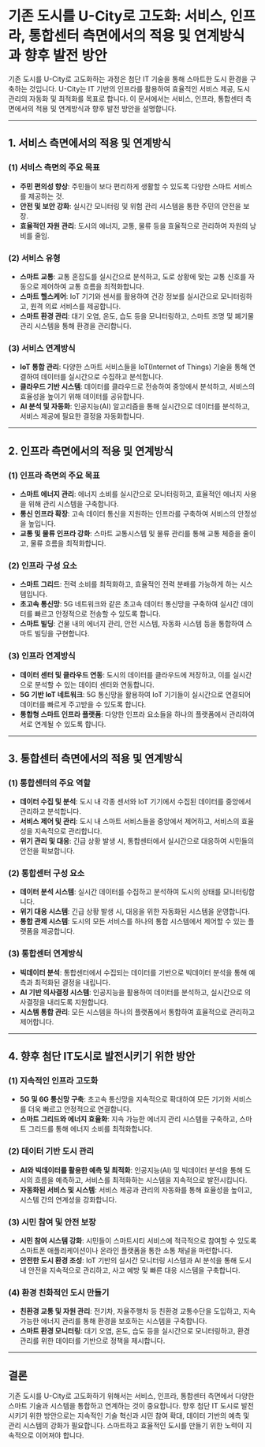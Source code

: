 # 기존 도시를 U-City로 고도화: 서비스, 인프라, 통합센터 측면에서의 적용 및 연계방식과 향후 발전 방안

기존 도시를 U-City로 고도화하는 과정은 첨단 IT 기술을 통해 스마트한 도시 환경을 구축하는 것입니다. U-City는 IT 기반의 인프라를 활용하여 효율적인 서비스 제공, 도시 관리의 자동화 및 최적화를 목표로 합니다. 이 문서에서는 서비스, 인프라, 통합센터 측면에서의 적용 및 연계방식과 향후 발전 방안을 설명합니다.

---

## 1. 서비스 측면에서의 적용 및 연계방식

### (1) 서비스 측면의 주요 목표
- **주민 편의성 향상**: 주민들이 보다 편리하게 생활할 수 있도록 다양한 스마트 서비스를 제공하는 것.
- **안전 및 보안 강화**: 실시간 모니터링 및 위험 관리 시스템을 통한 주민의 안전을 보장.
- **효율적인 자원 관리**: 도시의 에너지, 교통, 물류 등을 효율적으로 관리하여 자원의 낭비를 줄임.

### (2) 서비스 유형
- **스마트 교통**: 교통 혼잡도를 실시간으로 분석하고, 도로 상황에 맞는 교통 신호를 자동으로 제어하여 교통 흐름을 최적화합니다.
- **스마트 헬스케어**: IoT 기기와 센서를 활용하여 건강 정보를 실시간으로 모니터링하고, 원격 의료 서비스를 제공합니다.
- **스마트 환경 관리**: 대기 오염, 온도, 습도 등을 모니터링하고, 스마트 조명 및 폐기물 관리 시스템을 통해 환경을 관리합니다.

### (3) 서비스 연계방식
- **IoT 통합 관리**: 다양한 스마트 서비스들을 IoT(Internet of Things) 기술을 통해 연결하여 데이터를 실시간으로 수집하고 분석합니다.
- **클라우드 기반 시스템**: 데이터를 클라우드로 전송하여 중앙에서 분석하고, 서비스의 효율성을 높이기 위해 데이터를 공유합니다.
- **AI 분석 및 자동화**: 인공지능(AI) 알고리즘을 통해 실시간으로 데이터를 분석하고, 서비스 제공에 필요한 결정을 자동화합니다.

---

## 2. 인프라 측면에서의 적용 및 연계방식

### (1) 인프라 측면의 주요 목표
- **스마트 에너지 관리**: 에너지 소비를 실시간으로 모니터링하고, 효율적인 에너지 사용을 위해 관리 시스템을 구축합니다.
- **통신 인프라 확장**: 고속 데이터 통신을 지원하는 인프라를 구축하여 서비스의 안정성을 높입니다.
- **교통 및 물류 인프라 강화**: 스마트 교통시스템 및 물류 관리를 통해 교통 체증을 줄이고, 물류 흐름을 최적화합니다.

### (2) 인프라 구성 요소
- **스마트 그리드**: 전력 소비를 최적화하고, 효율적인 전력 분배를 가능하게 하는 시스템입니다.
- **초고속 통신망**: 5G 네트워크와 같은 초고속 데이터 통신망을 구축하여 실시간 데이터를 빠르고 안정적으로 전송할 수 있도록 합니다.
- **스마트 빌딩**: 건물 내의 에너지 관리, 안전 시스템, 자동화 시스템 등을 통합하여 스마트 빌딩을 구현합니다.

### (3) 인프라 연계방식
- **데이터 센터 및 클라우드 연동**: 도시의 데이터를 클라우드에 저장하고, 이를 실시간으로 분석할 수 있는 데이터 센터와 연동합니다.
- **5G 기반 IoT 네트워크**: 5G 통신망을 활용하여 IoT 기기들이 실시간으로 연결되어 데이터를 빠르게 주고받을 수 있도록 합니다.
- **통합형 스마트 인프라 플랫폼**: 다양한 인프라 요소들을 하나의 플랫폼에서 관리하여 서로 연계될 수 있도록 합니다.

---

## 3. 통합센터 측면에서의 적용 및 연계방식

### (1) 통합센터의 주요 역할
- **데이터 수집 및 분석**: 도시 내 각종 센서와 IoT 기기에서 수집된 데이터를 중앙에서 관리하고 분석합니다.
- **서비스 제어 및 관리**: 도시 내 스마트 서비스들을 중앙에서 제어하고, 서비스의 효율성을 지속적으로 관리합니다.
- **위기 관리 및 대응**: 긴급 상황 발생 시, 통합센터에서 실시간으로 대응하여 시민들의 안전을 확보합니다.

### (2) 통합센터 구성 요소
- **데이터 분석 시스템**: 실시간 데이터를 수집하고 분석하여 도시의 상태를 모니터링합니다.
- **위기 대응 시스템**: 긴급 상황 발생 시, 대응을 위한 자동화된 시스템을 운영합니다.
- **통합 관제 시스템**: 도시의 모든 서비스를 하나의 통합 시스템에서 제어할 수 있는 플랫폼을 제공합니다.

### (3) 통합센터 연계방식
- **빅데이터 분석**: 통합센터에서 수집되는 데이터를 기반으로 빅데이터 분석을 통해 예측과 최적화된 결정을 내립니다.
- **AI 기반 의사결정 시스템**: 인공지능을 활용하여 데이터를 분석하고, 실시간으로 의사결정을 내리도록 지원합니다.
- **시스템 통합 관리**: 모든 시스템을 하나의 플랫폼에서 통합하여 효율적으로 관리하고 제어합니다.

---

## 4. 향후 첨단 IT도시로 발전시키기 위한 방안

### (1) 지속적인 인프라 고도화
- **5G 및 6G 통신망 구축**: 초고속 통신망을 지속적으로 확대하여 모든 기기와 서비스를 더욱 빠르고 안정적으로 연결합니다.
- **스마트 그리드와 에너지 효율화**: 지속 가능한 에너지 관리 시스템을 구축하고, 스마트 그리드를 통해 에너지 소비를 최적화합니다.

### (2) 데이터 기반 도시 관리
- **AI와 빅데이터를 활용한 예측 및 최적화**: 인공지능(AI) 및 빅데이터 분석을 통해 도시의 흐름을 예측하고, 서비스를 최적화하는 시스템을 지속적으로 발전시킵니다.
- **자동화된 서비스 및 시스템**: 서비스 제공과 관리의 자동화를 통해 효율성을 높이고, 시스템 간의 연계성을 강화합니다.

### (3) 시민 참여 및 안전 보장
- **시민 참여 시스템 강화**: 시민들이 스마트시티 서비스에 적극적으로 참여할 수 있도록 스마트폰 애플리케이션이나 온라인 플랫폼을 통한 소통 채널을 마련합니다.
- **안전한 도시 환경 조성**: IoT 기반의 실시간 모니터링 시스템과 AI 분석을 통해 도시 내 안전을 지속적으로 관리하고, 사고 예방 및 빠른 대응 시스템을 구축합니다.

### (4) 환경 친화적인 도시 만들기
- **친환경 교통 및 자원 관리**: 전기차, 자율주행차 등 친환경 교통수단을 도입하고, 지속 가능한 에너지 관리를 통해 환경을 보호하는 시스템을 구축합니다.
- **스마트 환경 모니터링**: 대기 오염, 온도, 습도 등을 실시간으로 모니터링하고, 환경 관리를 위한 데이터를 기반으로 정책을 제시합니다.

---

## 결론

기존 도시를 U-City로 고도화하기 위해서는 서비스, 인프라, 통합센터 측면에서 다양한 스마트 기술과 시스템을 통합하고 연계하는 것이 중요합니다. 향후 첨단 IT 도시로 발전시키기 위한 방안으로는 지속적인 기술 혁신과 시민 참여 확대, 데이터 기반의 예측 및 관리 시스템의 강화가 필요합니다. 스마트하고 효율적인 도시를 만들기 위한 노력이 지속적으로 이어져야 합니다.
